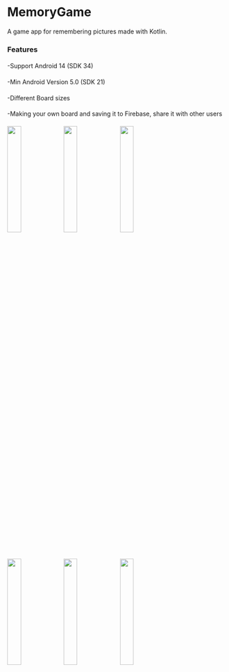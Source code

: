 # MemoryGame
A game app for remembering pictures made with Kotlin.
### Features ###
####  ####
-Support Android 14 (SDK 34)
####  ####
-Min Android Version 5.0 (SDK 21)
####  ####
-Different Board sizes
####  ####
-Making your own board and saving it to Firebase, share it with other users
####  ####

<img src="https://github.com/Valexus110/MemoryGame/assets/101192103/5e05d9c3-6360-45dc-94b5-08df37802837" width="25%" height="25%">
<img src="https://github.com/Valexus110/MemoryGame/assets/101192103/c369991b-7619-4e36-bbcd-0f03fed8c393" width="25%" height="25%">
<img src="https://github.com/Valexus110/MemoryGame/assets/101192103/24b53fbd-1df1-4b05-b63d-98624170cbbe" width="25%" height="25%">

####  ####
<img src="https://github.com/Valexus110/MemoryGame/assets/101192103/d769251f-fd64-470a-b271-a22685561137" width="25%" height="25%">
<img src="https://github.com/Valexus110/MemoryGame/assets/101192103/300f8b52-e679-42d2-b5bc-ad928dcb6bb8" width="25%" height="25%">
<img src="https://github.com/Valexus110/MemoryGame/assets/101192103/44c9fd12-357a-4cd1-99f3-f800dafcec54" width="25%" height="25%">






